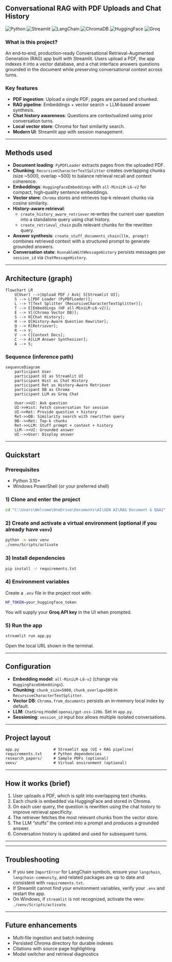 ## Conversational RAG with PDF Uploads and Chat History

![Python](https://img.shields.io/badge/Python-3.10+-3776AB?logo=python&logoColor=white)
![Streamlit](https://img.shields.io/badge/Streamlit-1.x-FF4B4B?logo=streamlit&logoColor=white)
![LangChain](https://img.shields.io/badge/LangChain-0.2+-0A0A0A)
![ChromaDB](https://img.shields.io/badge/Chroma-Vector%20Store-5B9BD5)
![HuggingFace](https://img.shields.io/badge/Embeddings-HF%20all--MiniLM--L6--v2-FCC72C?logo=huggingface&logoColor=black)
![Groq](https://img.shields.io/badge/LLM-Groq%20Chat-00A98F)

### What is this project?
An end‑to‑end, production‑ready Conversational Retrieval-Augmented Generation (RAG) app built with Streamlit. Users upload a PDF, the app indexes it into a vector database, and a chat interface answers questions grounded in the document while preserving conversational context across turns.

### Key features
- **PDF ingestion**: Upload a single PDF; pages are parsed and chunked.
- **RAG pipeline**: Embeddings + vector search + LLM‑based answer synthesis.
- **Chat history awareness**: Questions are contextualized using prior conversation turns.
- **Local vector store**: Chroma for fast similarity search.
- **Modern UI**: Streamlit app with session management.

---

## Methods used

- **Document loading**: `PyPDFLoader` extracts pages from the uploaded PDF.
- **Chunking**: `RecursiveCharacterTextSplitter` creates overlapping chunks (size ~5000, overlap ~500) to balance retrieval recall and context coherence.
- **Embeddings**: `HuggingFaceEmbeddings` with `all-MiniLM-L6-v2` for compact, high‑quality sentence embeddings.
- **Vector store**: `Chroma` stores and retrieves top‑k relevant chunks via cosine similarity.
- **History‑aware retrieval**:
  - `create_history_aware_retriever` re‑writes the current user question into a standalone query using chat history.
  - `create_retrieval_chain` pulls relevant chunks for the rewritten query.
- **Answer synthesis**: `create_stuff_documents_chain(llm, prompt)` combines retrieved context with a structured prompt to generate grounded answers.
- **Conversation state**: `RunnableWithMessageHistory` persists messages per `session_id` via `ChatMessageHistory`.

---

## Architecture (graph)

```mermaid
flowchart LR
    U[User] -->|Upload PDF / Ask| S[Streamlit UI];
    S --> L[PDF Loader (PyPDFLoader)];
    L --> T[Text Splitter (RecursiveCharacterTextSplitter)];
    T --> E[Embeddings (HF all-MiniLM-L6-v2)];
    E --> V[(Chroma Vector DB)];
    S --> H[Chat History];
    H --> Q[History-Aware Question Rewriter];
    Q --> R[Retriever];
    R --> V;
    V --> C[Context Docs];
    C --> A[LLM Answer Synthesizer];
    A --> S;
```

### Sequence (inference path)
```mermaid
sequenceDiagram
    participant User
    participant UI as Streamlit UI
    participant Hist as Chat History
    participant Ret as History-Aware Retriever
    participant DB as Chroma
    participant LLM as Groq Chat

    User->>UI: Ask question
    UI->>Hist: Fetch conversation for session
    UI->>Ret: Provide question + history
    Ret->>DB: Similarity search with rewritten query
    DB-->>Ret: Top-k chunks
    Ret->>LLM: Stuff prompt + context + history
    LLM-->>UI: Grounded answer
    UI-->>User: Display answer
```

---

## Quickstart

### Prerequisites
- Python 3.10+
- Windows PowerShell (or your preferred shell)

### 1) Clone and enter the project
```bash
cd "C:\Users\Welcome\OneDrive\Documents\AI\GEN AI\RAG Document & Q&A2"
```

### 2) Create and activate a virtual environment (optional if you already have `venv`)
```bash
python -m venv venv
./venv/Scripts/activate
```

### 3) Install dependencies
```bash
pip install -r requirements.txt
```

### 4) Environment variables
Create a `.env` file in the project root with:
```bash
HF_TOKEN=your_huggingface_token
```
You will supply your **Groq API key** in the UI when prompted.

### 5) Run the app
```bash
streamlit run app.py
```
Open the local URL shown in the terminal.

---

## Configuration
- **Embedding model**: `all-MiniLM-L6-v2` (change via `HuggingFaceEmbeddings`).
- **Chunking**: `chunk_size=5000`, `chunk_overlap=500` in `RecursiveCharacterTextSplitter`.
- **Vector DB**: `Chroma.from_documents` persists an in‑memory local index by default.
- **LLM**: `ChatGroq` model `openai/gpt-oss-120b`. Set in `app.py`.
- **Sessioning**: `session_id` input box allows multiple isolated conversations.

---

## Project layout
```text
app.py               # Streamlit app (UI + RAG pipeline)
requirements.txt     # Python dependencies
research_papers/     # Sample PDFs (optional)
venv/                # Virtual environment (optional)
```

---

## How it works (brief)
1. User uploads a PDF, which is split into overlapping text chunks.
2. Each chunk is embedded via HuggingFace and stored in Chroma.
3. On each user query, the question is rewritten using the chat history to improve retrieval specificity.
4. The retriever fetches the most relevant chunks from the vector store.
5. The LLM “stuffs” the context into a prompt and produces a grounded answer.
6. Conversation history is updated and used for subsequent turns.

---

---

## Troubleshooting
- If you see `ImportError` for LangChain symbols, ensure your `langchain`, `langchain-community`, and related packages are up to date and consistent with `requirements.txt`.
- If Streamlit cannot find your environment variables, verify your `.env` and restart the app.
- On Windows, if `streamlit` is not recognized, activate the venv: `./venv/Scripts/activate`.

---

## Future enhancements
- Multi‑file ingestion and batch indexing
- Persisted Chroma directory for durable indexes
- Citations with source page highlighting
- Model switcher and retrieval diagnostics


